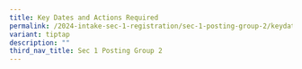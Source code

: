 ```yaml
---
title: Key Dates and Actions Required
permalink: /2024-intake-sec-1-registration/sec-1-posting-group-2/keydatesandactionsrequired/
variant: tiptap
description: ""
third_nav_title: Sec 1 Posting Group 2
---
```

